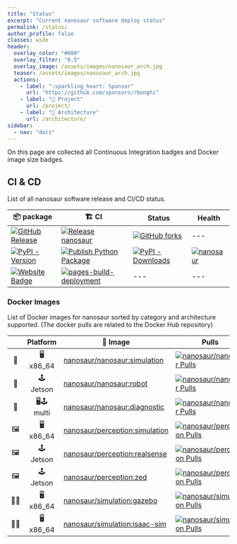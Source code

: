 ```yaml
---
title: "Status"
excerpt: "Current nanosaur software deploy status"
permalink: /status/
author_profile: false
classes: wide
header:
  overlay_color: "#000"
  overlay_filter: "0.5"
  overlay_image: /assets/images/nanosaur_arch.jpg
  teaser: /assets/images/nanosaur_arch.jpg
  actions:
    - label: ":sparkling_heart: Sponsor"
      url: "https://github.com/sponsors/rbonghi"
    - label: "👷 Project"
      url: /project/
    - label: "📐 Architecture"
      url: /architecture/
sidebar:
  - nav: "docs"
---
```


On this page are collected all Continuous Integration badges and Docker image size badges.
<!-- CI START -->
## CI & CD

List of all nanosaur software release and CI/CD status.

| 📦 package | 🏗️ CI | Status | Health |
|------------|-------|--------|--------|
| [![GitHub Release](https://img.shields.io/github/v/release/rnanosaur/nanosaur?label=nanosaur)](https://github.com/rnanosaur/nanosaur/releases) | [![Release nanosaur](https://github.com/rnanosaur/nanosaur/actions/workflows/release.yml/badge.svg)](https://github.com/rnanosaur/nanosaur/actions/workflows/release.yml) | [![GitHub forks](https://img.shields.io/github/forks/rnanosaur/nanosaur)](https://github.com/rnanosaur/nanosaur) | --- |
| [![PyPI - Version](https://img.shields.io/pypi/v/nanosaur?label=nanosaur-cli)](https://badge.fury.io/py/nanosaur) | [![Publish Python Package](https://github.com/rnanosaur/nanosaur_cli/actions/workflows/release.yml/badge.svg)](https://github.com/rnanosaur/nanosaur_cli/actions/workflows/release.yml) | [![PyPI - Downloads](https://img.shields.io/pypi/dm/nanosaur)](https://pypistats.org/packages/nanosaur) | [![nanosaur](https://snyk.io/advisor/python/nanosaur/badge.svg)](https://snyk.io/advisor/python/nanosaur) |
| [![Website Badge](https://img.shields.io/badge/Website-green)](https://nanosaur.ai) | [![pages-build-deployment](https://github.com/rnanosaur/rnanosaur.github.io/actions/workflows/pages/pages-build-deployment/badge.svg)](https://github.com/rnanosaur/rnanosaur.github.io/actions/workflows/pages/pages-build-deployment) | --- | --- |

### Docker Images

List of Docker images for nanosaur sorted by category and architecture supported. (The docker pulls are related to the Docker Hub repository)

|   | Platform | 🐳 Image | Pulls | Size |
|:---:|:-----:|---------|-------|------|
| 🦕 | 🖥️ x86_64 | [nanosaur/nanosaur:simulation](https://hub.docker.com/r/nanosaur/nanosaur) | [![nanosaur/nanosaur Pulls](https://img.shields.io/docker/pulls/nanosaur/nanosaur)](https://hub.docker.com/r/nanosaur/nanosaur) | [![nanosaur/nanosaur Size](https://img.shields.io/docker/image-size/nanosaur/nanosaur/simulation)](https://hub.docker.com/r/nanosaur/nanosaur) |
| 🦕 | 🕹️ Jetson | [nanosaur/nanosaur:robot](https://hub.docker.com/r/nanosaur/nanosaur) | [![nanosaur/nanosaur Pulls](https://img.shields.io/docker/pulls/nanosaur/nanosaur)](https://hub.docker.com/r/nanosaur/nanosaur) | [![nanosaur/nanosaur Size](https://img.shields.io/docker/image-size/nanosaur/nanosaur/robot)](https://hub.docker.com/r/nanosaur/nanosaur) |
| 🦕 | 🖥️🕹️ multi | [nanosaur/nanosaur:diagnostic](https://hub.docker.com/r/nanosaur/nanosaur) | [![nanosaur/nanosaur Pulls](https://img.shields.io/docker/pulls/nanosaur/nanosaur)](https://hub.docker.com/r/nanosaur/nanosaur) | [![nanosaur/nanosaur Size](https://img.shields.io/docker/image-size/nanosaur/nanosaur/diagnostic)](https://hub.docker.com/r/nanosaur/nanosaur) |
| 🖼️ | 🖥️ x86_64 | [nanosaur/perception:simulation](https://hub.docker.com/r/nanosaur/perception) | [![nanosaur/perception Pulls](https://img.shields.io/docker/pulls/nanosaur/perception)](https://hub.docker.com/r/nanosaur/perception) | [![nanosaur/perception Size](https://img.shields.io/docker/image-size/nanosaur/perception/simulation)](https://hub.docker.com/r/nanosaur/perception) |
| 🖼️ | 🕹️ Jetson | [nanosaur/perception:realsense](https://hub.docker.com/r/nanosaur/perception) | [![nanosaur/perception Pulls](https://img.shields.io/docker/pulls/nanosaur/perception)](https://hub.docker.com/r/nanosaur/perception) | [![nanosaur/perception Size](https://img.shields.io/docker/image-size/nanosaur/perception/realsense)](https://hub.docker.com/r/nanosaur/perception) |
| 🖼️ | 🕹️ Jetson | [nanosaur/perception:zed](https://hub.docker.com/r/nanosaur/perception) | [![nanosaur/perception Pulls](https://img.shields.io/docker/pulls/nanosaur/perception)](https://hub.docker.com/r/nanosaur/perception) | [![nanosaur/perception Size](https://img.shields.io/docker/image-size/nanosaur/perception/zed)](https://hub.docker.com/r/nanosaur/perception) |
| 👨‍💻 | 🖥️ x86_64 | [nanosaur/simulation:gazebo](https://hub.docker.com/r/nanosaur/simulation) | [![nanosaur/simulation Pulls](https://img.shields.io/docker/pulls/nanosaur/simulation)](https://hub.docker.com/r/nanosaur/simulation) | [![nanosaur/simulation Size](https://img.shields.io/docker/image-size/nanosaur/simulation/gazebo)](https://hub.docker.com/r/nanosaur/simulation) |
| 👨‍💻 | 🖥️ x86_64 | [nanosaur/simulation:isaac-sim](https://hub.docker.com/r/nanosaur/simulation) | [![nanosaur/simulation Pulls](https://img.shields.io/docker/pulls/nanosaur/simulation)](https://hub.docker.com/r/nanosaur/simulation) | [![nanosaur/simulation Size](https://img.shields.io/docker/image-size/nanosaur/simulation/isaac-sim)](https://hub.docker.com/r/nanosaur/simulation) |

<!-- CI END -->